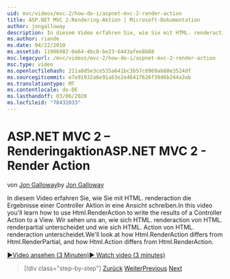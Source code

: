 ```yaml
---
uid: mvc/videos/mvc-2/how-do-i/aspnet-mvc-2-render-action
title: ASP.NET MVC 2-Rendering-Aktion | Microsoft-Dokumentation
author: jongalloway
description: In diesem Video erfahren Sie, wie Sie mit HTML. renderaction die Ergebnisse einer Controller Aktion in eine Ansicht schreiben. Wir sehen uns an, wie sich HTML. renderaction unterscheidet...
ms.author: riande
ms.date: 04/22/2010
ms.assetid: 11906982-0a64-4bc8-be23-6443afee8b88
msc.legacyurl: /mvc/videos/mvc-2/how-do-i/aspnet-mvc-2-render-action
msc.type: video
ms.openlocfilehash: 211a8d5e3ce535a641bc3b57c6969ab80e3524df
ms.sourcegitcommit: e7e91932a6e91a63e2e46417626f39d6b244a3ab
ms.translationtype: MT
ms.contentlocale: de-DE
ms.lasthandoff: 03/06/2020
ms.locfileid: "78432033"
---
```

# <a name="aspnet-mvc-2---render-action"></a><span data-ttu-id="fd6f5-104">ASP.NET MVC 2 – Renderingaktion</span><span class="sxs-lookup"><span data-stu-id="fd6f5-104">ASP.NET MVC 2 - Render Action</span></span>

<span data-ttu-id="fd6f5-105">von [Jon Galloway](https://github.com/jongalloway)</span><span class="sxs-lookup"><span data-stu-id="fd6f5-105">by [Jon Galloway](https://github.com/jongalloway)</span></span>

<span data-ttu-id="fd6f5-106">In diesem Video erfahren Sie, wie Sie mit HTML. renderaction die Ergebnisse einer Controller Aktion in eine Ansicht schreiben.</span><span class="sxs-lookup"><span data-stu-id="fd6f5-106">In this video you'll learn how to use Html.RenderAction to write the results of a Controller Action to a View.</span></span> <span data-ttu-id="fd6f5-107">Wir sehen uns an, wie sich HTML. renderaction von HTML. renderpartial unterscheidet und wie sich HTML. Action von HTML. renderaction unterscheidet.</span><span class="sxs-lookup"><span data-stu-id="fd6f5-107">We'll look at how Html.RenderAction differs from Html.RenderPartial, and how Html.Action differs from Html.RenderAction.</span></span>

[<span data-ttu-id="fd6f5-108">&#9654;Video ansehen (3 Minuten)</span><span class="sxs-lookup"><span data-stu-id="fd6f5-108">&#9654; Watch video (3 minutes)</span></span>](https://channel9.msdn.com/Blogs/ASP-NET-Site-Videos/aspnet-mvc-2-render-action)

> [!div class="step-by-step"]
> <span data-ttu-id="fd6f5-109">[Zurück](aspnet-mvc-2-areas.md)
> [Weiter](5-minute-introduction-to-aspnet-mvc.md)</span><span class="sxs-lookup"><span data-stu-id="fd6f5-109">[Previous](aspnet-mvc-2-areas.md)
[Next](5-minute-introduction-to-aspnet-mvc.md)</span></span>

